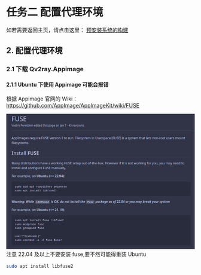 # 任务二 配置代理环境

如若需要返回主页，请点击这里：
[预安装系统的构建](./README.md)

## 2. 配置代理环境

### 2.1 下载 Qv2ray.Appimage

#### 2.1.1 Ubuntu 下使用 Appimage 可能会报错

根据 Appimage 官网的 Wiki：
https://github.com/AppImage/AppImageKit/wiki/FUSE

![1682702649615](image/Task1/1682702649615.png)
注意 22.04 及以上不要安装 fuse,要不然可能得重装 Ubuntu

```bash
sudo apt install libfuse2
```
